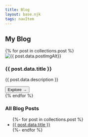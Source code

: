 ```yaml
---
title: Blog
layout: base.njk
tags: navItem
---
```

## My Blog

<section class="grid">
{% for post in collections.post %}
<article class="card">
    <div class="card__img"><img src="{{ post.data.postImg | url }}" alt="{{ post.data.postImgAlt}}"></div>
      <div class="card__content">
        <h1 class="card__header">{{ post.data.title }}</h1>
        <p class="card__text">{{ post.data.description }}</p>
        <a href="{{ post.url }}"> <button class="card__btn">Explore <span>&rarr;</span></button></a>
      </div>
    </article>
    {% endfor %}
</section>

### All Blog Posts

<ul>
  {%- for post in collections.post %}
  <li>
    <a href="{{ post.url }}"> {{ post.data.title }}</a>
  </li>
  {%- endfor %}
</ul>
